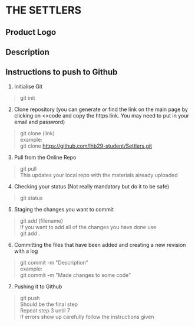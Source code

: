 THE SETTLERS
======

## Product Logo
## Description

## Instructions to push to Github

1. Initialise Git
> git init <br>

2. Clone repository (you can generate or find the link on the main page by clicking on <>code and copy the https link. You 
may need to put in your email and password)
> git clone (link)<br>
example:<br>
> git clone https://github.com/lhb29-student/Settlers.git<br>

3. Pull from the Online Repo
> git pull<br>
This updates your local repo with the materials already uploaded<br>

4. Checking your status (Not really mandatory but do it to be safe)
> git status<br>

5. Staging the changes you want to commit
> git add (filename) <br>
If you want to add all of the changes you have done use <br>
> git add .<br>

6. Committing the files that have been added and creating a new revision with a log
> git commit -m "Description"<br>
example:<br>
> git commit -m "Made changes to some code"<br>

7. Pushing it to Github
> git push<br>
Should be the final step<br>
Repeat step 3 until 7<br>
If errors show up carefully follow the instructions given<br>
